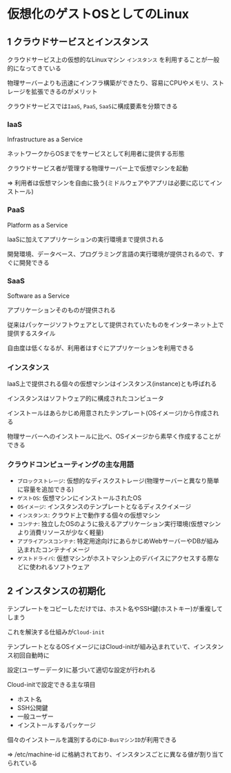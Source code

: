 # 仮想化のゲストOSとしてのLinux

## 1 クラウドサービスとインスタンス

クラウドサービス上の仮想的なLinuxマシン `インスタンス` を利用することが一般的になってきている

物理サーバーよりも迅速にインフラ構築ができたり、容易にCPUやメモリ、ストレージを拡張できるのがメリット

クラウドサービスでは`IaaS`, `PaaS`, `SaaS`に構成要素を分類できる

### IaaS

Infrastructure as a Service

ネットワークからOSまでをサービスとして利用者に提供する形態

クラウドサービス者が管理する物理サーバー上で仮想マシンを起動

=> 利用者は仮想マシンを自由に扱う(ミドルウェアやアプリは必要に応じてインストール)

### PaaS

Platform as a Service

IaaSに加えてアプリケーションの実行環境まで提供される

開発環境、データベース、プログラミング言語の実行環境が提供されるので、すぐに開発できる

### SaaS

Software as a Service

アプリケーションそのものが提供される

従来はパッケージソフトウェアとして提供されていたものをインターネット上で提供するスタイル

自由度は低くなるが、利用者はすぐにアプリケーションを利用できる

### インスタンス

IaaS上で提供される個々の仮想マシンはインスタンス(instance)とも呼ばれる

インスタンスはソフトウェア的に構成されたコンピュータ

インストールはあらかじめ用意されたテンプレート(OSイメージ)から作成される

物理サーバーへのインストールに比べ、OSイメージから素早く作成することができる

### クラウドコンピューティングの主な用語

- `ブロックストレージ`: 仮想的なディスクストレージ(物理サーバーと異なり簡単に容量を追加できる)
- `ゲストOS`: 仮想マシンにインストールされたOS
- `OSイメージ`: インスタンスのテンプレートとなるディスクイメージ
- `インスタンス`: クラウド上で動作する個々の仮想マシン
- `コンテナ`: 独立したOSのように扱えるアプリケーション実行環境(仮想マシンより消費リソースが少なく軽量)
- `アプライアンスコンテナ`: 特定用途向けにあらかじめWebサーバーやDBが組み込まれたコンテナイメージ
- `ゲストドライバ`: 仮想マシンがホストマシン上のデバイスにアクセスする際などに使われるソフトウェア

## 2 インスタンスの初期化

テンプレートをコピーしただけでは、ホスト名やSSH鍵(ホストキー)が重複してしまう

これを解決する仕組みが`Cloud-init`

テンプレートとなるOSイメージにはCloud-initが組み込まれていて、インスタンス初回自動時に

設定(ユーザーデータ)に基づいて適切な設定が行われる

Cloud-initで設定できる主な項目
- ホスト名
- SSH公開鍵
- 一般ユーザー
- インストールするパッケージ

個々のインストールを識別するのに`D-BusマシンID`が利用できる

=> /etc/machine-id に格納されており、インスタンスごとに異なる値が割り当てられている

